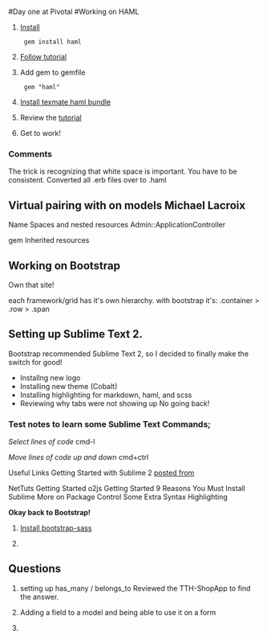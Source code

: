 #Day one at Pivotal
#Working on HAML

1. [Install](http://haml.info/download.html)

        gem install haml

2. [Follow tutorial](http://haml.info/tutorial.html)

3. Add gem to gemfile

        gem "haml"

4. [Install texmate haml bundle](https://github.com/handcrafted/handcrafted-haml-textmate-bundle)

5. Review the [tutorial](http://haml.info/docs/yardoc/file.HAML_REFERENCE.html#plugin)

6. Get to work!

### Comments
The trick is recognizing that white space is important. You have to be consistent.
Converted all .erb files over to .haml

## Virtual pairing with on models Michael Lacroix

Name Spaces and nested resources
Admin::ApplicationController

gem Inherited resources


## Working on Bootstrap
Own that site!

each framework/grid has it's own hierarchy. with bootstrap it's: .container > .row > .span


## Setting up Sublime Text 2.
Bootstrap recommended Sublime Text 2, so I decided to finally make the switch for good!
- Installng new logo
- Installing new theme (Cobalt)
- Installing highlighting for markdown, haml, and scss
- Reviewing why tabs were not showing up
No going back!


### Test notes to learn some Sublime Text Commands;

*Select lines of code*
        cmd-l

*Move lines of code up and down*
        cmd+ctrl


Useful Links Getting Started with Sublime 2 [posted from ](http://tagsoup.github.com/blog/2012/03/04/textmate-vs-sublime-2/)

NetTuts Getting Started
o2js Getting Started
9 Reasons You Must Install Sublime
More on Package Control
Some Extra Syntax Highlighting

**Okay back to Bootstrap!**

1. [Install bootstrap-sass](https://github.com/thomas-mcdonald/bootstrap-sass)

2.

## Questions
1. setting up has_many / belongs_to
Reviewed the TTH-ShopApp to find the answer.

2. Adding a field to a model and being able to use it on a form
3.

















